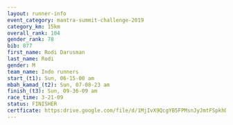 ```yaml
---
layout: runner-info 
event_category: mantra-summit-challenge-2019 
category_km: 15km 
overall_rank: 104
gender_rank: 78
bib: 877
first_name: Rodi Darusman
last_name: Rodi
gender: M
team_name: Indo runners
start_(t1): Sun, 06-15-00 am
mbah_kamad_(t2): Sun, 07-08-23 am
finish_(t3): Sun, 09-36-09 am
race_time: 3-21-09
status: FINISHER
certficate: https:drive.google.com/file/d/1MjIvX9QcgYB5FPMsnJyJmtFSpkhD8pkh/view?usp=sharing
---
```

